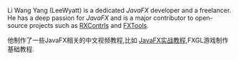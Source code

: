 Li Wang Yang (LeeWyatt) is a dedicated _JavaFX_ developer and a freelancer. He has a deep passion for _JavaFX_ and is a major contributor to open-source projects such as [RXContrls](https://github.com/leewyatt/rxcontrols) and [FXTools](https://github.com/leewyatt/FXTools).

他制作了一些JavaFX相关的中文视频教程,比如 [JavaFX实战教程](https://www.bilibili.com/video/BV1Mr4y1C7pn),FXGL游戏制作基础教程.
